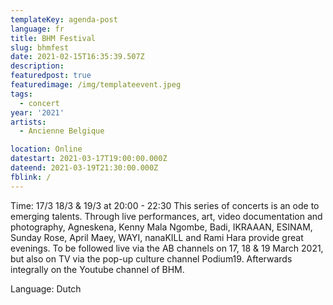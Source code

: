 ```yaml
---
templateKey: agenda-post
language: fr
title: BHM Festival
slug: bhmfest
date: 2021-02-15T16:35:39.507Z
description:
featuredpost: true
featuredimage: /img/templateevent.jpeg
tags:
  - concert
year: '2021'
artists:
  - Ancienne Belgique

location: Online
datestart: 2021-03-17T19:00:00.000Z
dateend: 2021-03-19T21:30:00.000Z
fblink: /
---
```

Time: 17/3 18/3 & 19/3 at 20:00 - 22:30
This series of concerts is an ode to emerging talents. Through live performances, art, video documentation and photography, Agneskena, Kenny Mala Ngombe, Badi, IKRAAAN, ESINAM, Sunday Rose, April Maey, WAYI, nanaKILL and Rami Hara provide great evenings. To be followed live via the AB channels on 17, 18 & 19 March 2021, but also on TV via the pop-up culture channel Podium19. Afterwards integrally on the Youtube channel of BHM.

Language: Dutch
